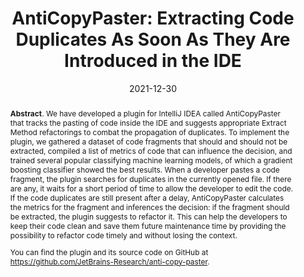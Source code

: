 ---
title: "AntiCopyPaster: Extracting Code Duplicates As Soon As They Are Introduced in the IDE"
authors: '<i>Anton Ivanov, Zarina Kurbatova, Yaroslav Golubev, Andrey Kirilenko, and Timofey Bryksin</i>'
status: "preprint"
collection: publications
permalink: /publication/2021-12-30-anticopypaster
date: 2021-12-30
venue: '<b>e-Print archive</b>'
pdf: 'https://arxiv.org/pdf/2112.15230.pdf'
tool: 'https://github.com/JetBrains-Research/anti-copy-paster'
data: 'https://zenodo.org/record/5810062'
abstract: "<p><b>Abstract</b>. We have developed a plugin for IntelliJ IDEA called AntiCopyPaster that tracks the pasting of code inside the IDE and suggests appropriate Extract Method refactorings to combat the propagation of duplicates. To implement the plugin, we gathered a dataset of code fragments that should and should not be extracted, compiled a list of metrics of code that can influence the decision, and trained several popular classifying machine learning models, of which a gradient boosting classifier showed the best results. When a developer pastes a code fragment, the plugin searches for duplicates in the currently opened file. If there are any, it waits for a short period of time to allow the developer to edit the code. If the code duplicates are still present after a delay, AntiCopyPaster calculates the metrics for the fragment and inferences the decision: if the fragment should be extracted, the plugin suggests to refactor it. This can help the developers to keep their code clean and save them future maintenance time by providing the possibility to refactor code timely and without losing the context.</p><p>You can find the plugin and its source code on GitHub at <a href='https://github.com/JetBrains-Research/anti-copy-paster'>https://github.com/JetBrains-Research/anti-copy-paster</a>.</p>"
---